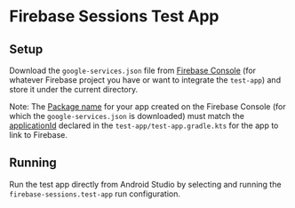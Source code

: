 # Firebase Sessions Test App

## Setup

Download the `google-services.json` file from
[Firebase Console](https://console.firebase.google.com/) (for whatever Firebase project you have or
want to integrate the `test-app`) and store it under the current directory.

Note: The [Package name](https://firebase.google.com/docs/android/setup#register-app) for your app
created on the Firebase Console (for which the `google-services.json` is downloaded) must match the
[applicationId](https://developer.android.com/studio/build/application-id.html) declared in the
`test-app/test-app.gradle.kts` for the app to link to Firebase.

## Running

Run the test app directly from Android Studio by selecting and running the
`firebase-sessions.test-app` run configuration.
